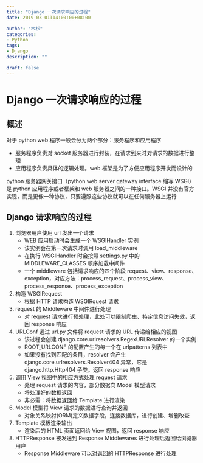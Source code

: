 ```yaml
---
title: "Django 一次请求响应的过程"
date: 2019-03-01T14:00:00+08:00

author: "木杉"
categories: 
- Python
tags: 
- Django
description: ""

draft: false
---
```


# Django 一次请求响应的过程

## 概述
对于 python web 程序一般会分为两个部分：服务程序和应用程序
* 服务程序负责对 socket 服务器进行封装，在请求到来时对请求的数据进行整理
* 应用程序负责具体的逻辑处理。web 框架是为了方便应用程序开发而设计的

python 服务器网关接口（python web server gateway interface 缩写 WSGI）是 python 应用程序或者框架和 web 服务器之间的一种接口。WSGI 并没有官方实现，而是更像一种协议，只要遵照这些协议就可以在任何服务器上运行

## Django 请求响应的过程
1. 浏览器用户使用 url 发出一个请求
    * WEB 应用启动时会生成一个 WSGIHandler 实例
    * 该实例会在第一次请求时调用 load_middleware
    * 在执行 WSGIHandler 时会按照 settings.py 中的 MIDDLEWARE_CLASSES 顺序加载中间件
    * 一个 middleware 包括请求响应的四个阶段 request、view、response、exception，对应方法：process_request、process_view、process_response、process_exception
2. 构造 WSGIRequest
    * 根据 HTTP 请求构造 WSGIRquest 请求
3. request 的 Middleware 中间件进行处理
    * 对 request 请求进行预处理，此处可以限制爬虫、特定信息访问失效，返回 response 响应
4. URLConf 通过 url.py 文件将 request 请求的 URL 传递给相应的视图
    * 该过程会创建 django.core.urlresolvers.RegexURLResolver 的一个实例
    * ROOT_URLCONF 的配置产生的每一个在 urlpatterns 列表中
    * 如果没有找到匹配的条目，resolver 会产生 django.core.urlresolvers.Resolver404 异常，它是 django.http.Http404 子类。返回 response 响应
5. 调用 View 视图中的相应方式处理 request 请求
    * 处理 request 请求的内容，部分数据向 Model 模型请求
    * 将处理好的数据返回
    * 非必需：将数据返回给 Template 进行渲染
6. Model 模型将 View 请求的数据进行查询并返回
    * 对象关系映射(ORM)定义数据字段，连接数据库，进行创建、增删改查
7. Template 模板渲染输出
    * 渲染后的 HTML 页面返回给 View 视图，返回 response 响应
8. HTTPResponse 被发送到 Response Middlewares 进行处理后返回给浏览器用户
    * Response Middleware 可以对返回的 HTTPResponse 进行处理
